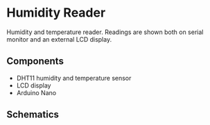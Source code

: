 # Humidity Reader

Humidity and temperature reader. Readings are shown both on serial monitor and an external LCD display. 

## Components
 - DHT11 humidity and temperature sensor
 - LCD display
 - Arduino Nano
 
## Schematics